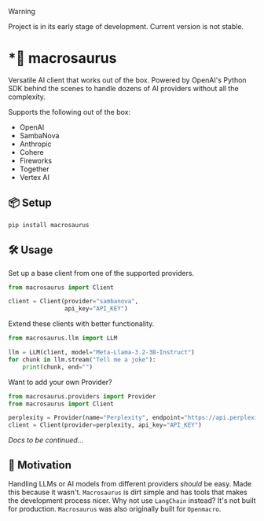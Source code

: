 
> [!WARNING]
> Project is in its early stage of development. Current version is not stable.

# *🦖 macrosaurus
Versatile AI client that works out of the box. Powered by OpenAI's Python SDK behind the scenes to handle dozens of AI providers without all the complexity. 

Supports the following out of the box:
- OpenAI
- SambaNova
- Anthropic
- Cohere
- Fireworks
- Together
- Vertex AI

## 📦 Setup
```shell
pip install macrosaurus
```

## 🛠️ Usage
Set up a base client from one of the supported providers.
```python
from macrosaurus import Client

client = Client(provider="sambanova",
                api_key="API_KEY")
```
Extend these clients with better functionality.
```python
from macrosaurus.llm import LLM

llm = LLM(client, model="Meta-Llama-3.2-3B-Instruct")
for chunk in llm.stream("Tell me a joke"):
    print(chunk, end="")

```
Want to add your own Provider?
```python
from macrosaurus.providers import Provider
from macrosaurus import Client

perplexity = Provider(name="Perplexity", endpoint="https://api.perplexity.ai")
client = Client(provider=perplexity, api_key="API_KEY")
```

*Docs to be continued...*

## 🎯 Motivation
Handling LLMs or AI models from different providers *should* be easy. Made this because it wasn't. `Macrosaurus` is dirt simple and has tools that makes the development process nicer. Why not use `LangChain` instead? It's not built for production. `Macrosaurus` was also originally built for `Openmacro`.